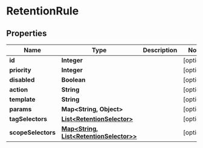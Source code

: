 
# RetentionRule

## Properties
Name | Type | Description | Notes
------------ | ------------- | ------------- | -------------
**id** | **Integer** |  |  [optional]
**priority** | **Integer** |  |  [optional]
**disabled** | **Boolean** |  |  [optional]
**action** | **String** |  |  [optional]
**template** | **String** |  |  [optional]
**params** | **Map&lt;String, Object&gt;** |  |  [optional]
**tagSelectors** | [**List&lt;RetentionSelector&gt;**](RetentionSelector.md) |  |  [optional]
**scopeSelectors** | [**Map&lt;String, List&lt;RetentionSelector&gt;&gt;**](List.md) |  |  [optional]



